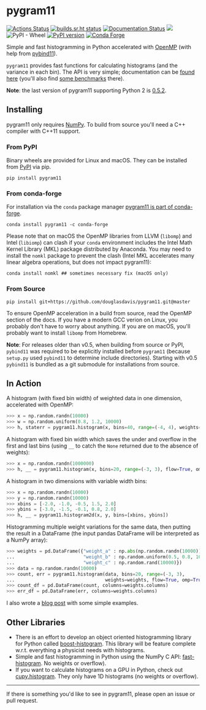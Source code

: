 # pygram11

[![Actions Status](https://github.com/douglasdavis/pygram11/workflows/Linux/macOS/badge.svg)](https://github.com/douglasdavis/pygram11/actions)
[![builds.sr.ht status](https://builds.sr.ht/~ddavis/pygram11.svg)](https://builds.sr.ht/~ddavis/pygram11?)
[![Documentation Status](https://readthedocs.org/projects/pygram11/badge/?version=latest)](https://pygram11.readthedocs.io/en/latest/?badge=latest)
![](https://img.shields.io/pypi/pyversions/pygram11.svg?colorB=blue&style=flat)
![PyPI - Wheel](https://img.shields.io/pypi/wheel/pygram11?color=blue)
[![PyPI version](https://img.shields.io/pypi/v/pygram11.svg?colorB=486b87&style=flat)](https://pypi.org/project/pygram11/)
[![Conda Forge](https://img.shields.io/conda/vn/conda-forge/pygram11.svg?colorB=486b87&style=flat)](https://anaconda.org/conda-forge/pygram11)

Simple and fast histogramming in Python accelerated with
[OpenMP](https://www.openmp.org/) (with help from
[pybind11](https://github.com/pybind/pybind11)).

`pygram11` provides fast functions for calculating histograms (and the
variance in each bin). The API is very simple; documentation can be
[found here](https://pygram11.readthedocs.io/) (you'll also find [some
benchmarks](https://pygram11.readthedocs.io/en/stable/purpose.html#some-benchmarks)
there).

**Note**: the last version of pygram11 supporting Python 2 is
[0.5.2](https://github.com/douglasdavis/pygram11/releases/tag/0.5.2).

## Installing

pygram11 only requires [NumPy](https://www.numpy.org/). To build from
source you'll need a C++ compiler with C++11 support.

### From PyPI

Binary wheels are provided for Linux and macOS. They can be installed
from [PyPI](https://pypi.org/project/pygram11/) via pip.

```
pip install pygram11
```

### From conda-forge

For installation via the `conda` package manager [pygram11 is part of
conda-forge](https://anaconda.org/conda-forge/pygram11).

```none
conda install pygram11 -c conda-forge
```

Please note that on macOS the OpenMP libraries from LLVM (`libomp`)
and Intel (`libiomp`) can clash if your `conda` environment includes
the Intel Math Kernel Library (MKL) package distributed by
Anaconda. You may need to install the `nomkl` package to prevent the
clash (Intel MKL accelerates many linear algebra operations, but does
not impact pygram11):

```none
conda install nomkl ## sometimes necessary fix (macOS only)
```

### From Source

```none
pip install git+https://github.com/douglasdavis/pygram11.git@master
```

To ensure OpenMP acceleration in a build from source, read the OpenMP
section of the docs. If you have a modern GCC verion on Linux, you
probably don't have to worry about anything. If you are on macOS,
you'll probably want to install `libomp` from Homebrew.

**Note**: For releases older than v0.5, when building from source or
PyPI, `pybind11` was required to be explicitly installed before
`pygram11` (because `setup.py` used `pybind11` to determine include
directories). Starting with v0.5 `pybind11` is bundled as a git
submodule for installations from source.

## In Action

A histogram (with fixed bin width) of weighted data in one dimension,
accelerated with OpenMP:

```python
>>> x = np.random.randn(10000)
>>> w = np.random.uniform(0.8, 1.2, 10000)
>>> h, staterr = pygram11.histogram(x, bins=40, range=(-4, 4), weights=w, omp=True)
```

A histogram with fixed bin width which saves the under and overflow in
the first and last bins (using `__` to catch the `None` returned due
to the absence of weights):

```python
>>> x = np.random.randn(1000000)
>>> h, __ = pygram11.histogram(x, bins=20, range=(-3, 3), flow=True, omp=True)
```

A histogram in two dimensions with variable width bins:

```python
>>> x = np.random.randn(10000)
>>> y = np.random.randn(10000)
>>> xbins = [-2.0, -1.0, -0.5, 1.5, 2.0]
>>> ybins = [-3.0, -1.5, -0.1, 0.8, 2.0]
>>> h, __ = pygram11.histogram2d(x, y, bins=[xbins, ybins])
```

Histogramming multiple weight variations for the same data, then
putting the result in a DataFrame (the input pandas DataFrame will be
interpreted as a NumPy array):

```python
>>> weights = pd.DataFrame({"weight_a" : np.abs(np.random.randn(10000)),
...                         "weight_b" : np.random.uniform(0.5, 0.8, 10000),
...                         "weight_c" : np.random.rand(10000)})
>>> data = np.random.randn(10000)
>>> count, err = pygram11.histogram(data, bins=20, range=(-3, 3),
...                                 weights=weights, flow=True, omp=True)
>>> count_df = pd.DataFrame(count, columns=weights.columns)
>>> err_df = pd.DataFrame(err, columns=weights.columns)
```

I also wrote a [blog
post](https://ddavis.io/posts/introducing-pygram11/) with some simple
examples.

## Other Libraries

- There is an effort to develop an object oriented histogramming
  library for Python called
  [boost-histogram](https://indico.cern.ch/event/803122/contributions/3339214/attachments/1830213/2997039/bhandhist.pdf). This
  library will be feature complete w.r.t. everything a physicist needs
  with histograms.
- Simple and fast histogramming in Python using the NumPy C API:
  [fast-histogram](https://github.com/astrofrog/fast-histogram). No
  weights or overflow).
- If you want to calculate histograms on a GPU in Python, check out
  [cupy.histogram](https://docs-cupy.chainer.org/en/stable/reference/generated/cupy.histogram.html#cupy.histogram). They
  only have 1D histograms (no weights or overflow).

---

If there is something you'd like to see in pygram11, please open an
issue or pull request.
